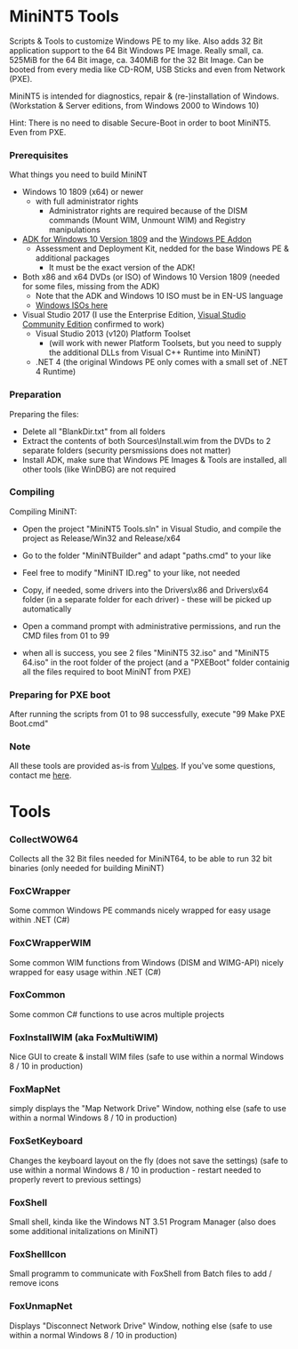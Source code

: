 # MiniNT5 Tools

Scripts & Tools to customize Windows PE to my like. Also adds 32 Bit application support to the 64 Bit Windows PE Image.
Really small, ca. 525MiB for the 64 Bit image, ca. 340MiB for the 32 Bit Image.
Can be booted from every media like CD-ROM, USB Sticks and even from Network (PXE).

MiniNT5 is intended for diagnostics, repair & (re-)installation of Windows. (Workstation & Server editions, from Windows 2000 to Windows 10)

Hint: There is no need to disable Secure-Boot in order to boot MiniNT5. Even from PXE.

### Prerequisites

What things you need to build MiniNT

* Windows 10 1809 (x64) or newer
	* with full administrator rights
		* Administrator rights are required because of the DISM commands (Mount WIM, Unmount WIM) and Registry manipulations
* [ADK for Windows 10 Version 1809](https://go.microsoft.com/fwlink/?linkid=2026036) and the [Windows PE Addon](https://go.microsoft.com/fwlink/?linkid=2022233)
	* Assessment and Deployment Kit, nedded for the base Windows PE & additional packages
		* It must be the exact version of the ADK!
* Both x86 and x64 DVDs (or ISO) of Windows 10 Version 1809 (needed for some files, missing from the ADK)
	* Note that the ADK and Windows 10 ISO must be in EN-US language
	* [Windows ISOs here](https://tb.rg-adguard.net/public.php)
* Visual Studio 2017 (I use the Enterprise Edition, [Visual Studio Community Edition](https://visualstudio.microsoft.com/downloads/) confirmed to work)
	* Visual Studio 2013 (v120) Platform Toolset
		* (will work with newer Platform Toolsets, but you need to supply the additional DLLs from Visual C++ Runtime into MiniNT)
	* .NET 4 (the original Windows PE only comes with a small set of .NET 4 Runtime)

### Preparation

Preparing the files:

* Delete all "BlankDir.txt" from all folders
* Extract the contents of both Sources\Install.wim from the DVDs to 2 separate folders (security persmissions does not matter)
* Install ADK, make sure that Windows PE Images & Tools are installed, all other tools (like WinDBG) are not required

### Compiling

Compiling MiniNT:

* Open the project "MiniNT5 Tools.sln" in Visual Studio, and compile the project as Release/Win32 and Release/x64
* Go to the folder "MiniNTBuilder" and adapt "paths.cmd" to your like
* Feel free to modify "MiniNT ID.reg" to your like, not needed
* Copy, if needed, some drivers into the Drivers\x86 and Drivers\x64 folder (in a separate folder for each driver) - these will be picked up automatically
* Open a command prompt with administrative permissions, and run the CMD files from 01 to 99

* when all is success, you see 2 files "MiniNT5 32.iso" and "MiniNT5 64.iso" in the root folder of the project (and a "PXEBoot" folder containig all the files required to boot MiniNT from PXE)

### Preparing for PXE boot

After running the scripts from 01 to 98 successfully, execute "99 Make PXE Boot.cmd"

### Note

All these tools are provided as-is from [Vulpes](https://vulpes.lu).
If you've some questions, contact me [here](https://go.vulpes.lu/contact).

# Tools

### CollectWOW64

Collects all the 32 Bit files needed for MiniNT64, to be able to run 32 bit binaries (only needed for building MiniNT)

### FoxCWrapper

Some common Windows PE commands nicely wrapped for easy usage within .NET (C#)

### FoxCWrapperWIM

Some common WIM functions from Windows (DISM and WIMG-API) nicely wrapped for easy usage within .NET (C#)

### FoxCommon

Some common C# functions to use acros multiple projects

### FoxInstallWIM (aka FoxMultiWIM)

Nice GUI to create & install WIM files
(safe to use within a normal Windows 8 / 10 in production)

### FoxMapNet

simply displays the "Map Network Drive" Window, nothing else
(safe to use within a normal Windows 8 / 10 in production)

### FoxSetKeyboard

Changes the keyboard layout on the fly (does not save the settings)
(safe to use within a normal Windows 8 / 10 in production - restart needed to properly revert to previous settings)

### FoxShell

Small shell, kinda like the Windows NT 3.51 Program Manager
(also does some additional initalizations on MiniNT)

### FoxShellIcon

Small programm to communicate with FoxShell from Batch files to add / remove icons

### FoxUnmapNet

Displays "Disconnect Network Drive" Window, nothing else
(safe to use within a normal Windows 8 / 10 in production)


